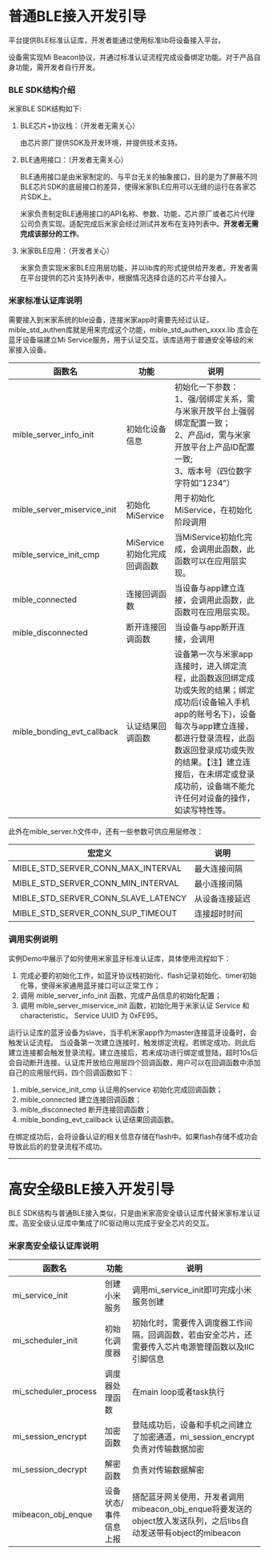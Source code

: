 # 普通BLE接入开发引导

平台提供BLE标准认证库，开发者能通过使用标准lib将设备接入平台。

设备需实现Mi Beacon协议，并通过标准认证流程完成设备绑定功能。对于产品自身功能，需开发者自行开发。

### BLE SDK结构介绍

米家BLE SDK结构如下:

1. BLE芯片+协议栈：（开发者无需关心）

   由芯片原厂提供SDK及开发环境，并提供技术支持。

2. BLE通用接口：（开发者无需关心）

   BLE通用接口是由米家制定的、与平台无关的抽象接口，目的是为了屏蔽不同BLE芯片SDK的底层接口的差异，使得米家BLE应用可以无缝的运行在各家芯片SDK上。

   米家负责制定BLE通用接口的API名称、参数、功能，芯片原厂或者芯片代理公司负责实现。适配完成后米家会经过测试并发布在支持列表中。**开发者无需完成该部分的工作**。

3. 米家BLE应用：（开发者关心）

   米家负责实现米家BLE应用层功能，并以lib库的形式提供给开发者。开发者需在平台提供的芯片支持列表中，根据情况选择合适的芯片平台接入。



### 米家标准认证库说明

需要接入到米家系统的ble设备，连接米家app时需要先经过认证，mible_std_authen库就是用来完成这个功能，mible_std_authen_xxxx.lib 库会在蓝牙设备端建立Mi Service服务，用于认证交互。该库适用于普通安全等级的米家接入设备。

| 函数名                      | 功能                         | 说明                                                         |
| --------------------------- | ---------------------------- | ------------------------------------------------------------ |
| mible_server_info_init      | 初始化设备信息               | 初始化一下参数：<br />1、强/弱绑定关系，需与米家开放平台上强弱绑定配置一致；<br />2、产品id，需与米家开放平台上产品ID配置一致;<br />3、版本号（四位数字字符如”1234”） |
| mible_server_miservice_init | 初始化MiService              | 用于初始化MiService，在初始化阶段调用                        |
| mible_service_init_cmp      | MiService初始化完成回调函数 | 当MiService初始化完成，会调用此函数，此函数可以在应用层实现。 |
| mible_connected             | 连接回调函数                 | 当设备与app建立连接，会调用此函数，此函数可在应用层实现。    |
| mible_disconnected          | 断开连接回调函数             | 当设备与app断开连接，会调用                                  |
| mible_bonding_evt_callback  | 认证结果回调函数             | 设备第一次与米家app连接时，进入绑定流程，此函数返回绑定成功或失败的结果；绑定成功后(设备输入手机app的账号名下)，设备每次与app建立连接，都进行登录流程，此函数返回登录成功或失败的结果。【注】建立连接后，在未绑定或登录成功前，设备端不能允许任何对设备的操作，如读写特性等。 |

此外在mible_server.h文件中，还有一些参数可供应用层修改：

| 宏定义                              | 说明           |
| ----------------------------------- | -------------- |
| MIBLE_STD_SERVER_CONN_MAX_INTERVAL  | 最大连接间隔   |
| MIBLE_STD_SERVER_CONN_MIN_INTERVAL  | 最小连接间隔   |
| MIBLE_STD_SERVER_CONN_SLAVE_LATENCY | 从设备连接延迟 |
| MIBLE_STD_SERVER_CONN_SUP_TIMEOUT   | 连接超时时间   |



### 调用实例说明

实例Demo中展示了如何使用米家蓝牙标准认证库，具体使用流程如下：

1. 完成必要的初始化工作，如蓝牙协议栈初始化、flash记录初始化、timer初始化等，使得米家通用蓝牙接口可以正常工作；
2. 调用 mible_server_info_init 函数，完成产品信息的初始化配置；
3. 调用 mible_server_miservice_init 函数，初始化用于米家认证 Service 和 characteristic。  Service UUID 为 0xFE95。

运行认证库的蓝牙设备为slave，当手机米家app作为master连接蓝牙设备时，会触发认证流程。 当设备第一次建立连接时，触发绑定流程。若绑定成功，则此后建立连接都会触发登录流程。建立连接后，若未成功进行绑定或登陆，超时10s后会自动断开连接。认证库开放给应用层四个回调函数，用户可以在回调函数中添加自己的应用层代码，四个回调函数如下：

1. mible_service_init_cmp 认证用的service 初始化完成回调函数；
2. mible_connected 建立连接回调函数；
3. mible_disconnected 断开连接回调函数；
4. mible_bonding_evt_callback 认证结果回调函数。

在绑定成功后，会将设备认证的相关信息存储在flash中。如果flash存储不成功会导致此后的的登录流程不成功。


***

# 高安全级BLE接入开发引导

BLE SDK结构与普通BLE接入类似，只是由米家高安全级认证库代替米家标准认证库。高安全级认证库中集成了IIC驱动用以完成于安全芯片的交互。

### 米家高安全级认证库说明

| 函数名                      | 功能                         | 说明                                                         |
| --------------------------- | ---------------------------- | ------------------------------------------------------------ |
|mi_service_init|创建小米服务|调用mi_service_init即可完成小米服务创建|
|mi_scheduler_init|初始化调度器|初始化时，需要传入调度器工作间隔，回调函数，若由安全芯片，还需要传入芯片电源管理函数以及IIC引脚信息|
|mi_scheduler_process|调度器处理函数|在main loop或者task执行|
|mi_session_encrypt|加密函数|登陆成功后，设备和手机之间建立了加密通道，mi_session_encrypt负责对传输数据加密|
|mi_session_decrypt|解密函数|负责对传输数据解密|
|mibeacon_obj_enque|设备状态/事件信息上报|搭配蓝牙网关使用，开发者调用mibeacon_obj_enque将要发送的object放入发送队列，之后libs自动发送带有object的mibeacon|
